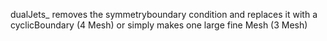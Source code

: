 dualJets_ removes the symmetryboundary condition and replaces it with a cyclicBoundary (4 Mesh) or simply makes one large fine Mesh (3 Mesh)
